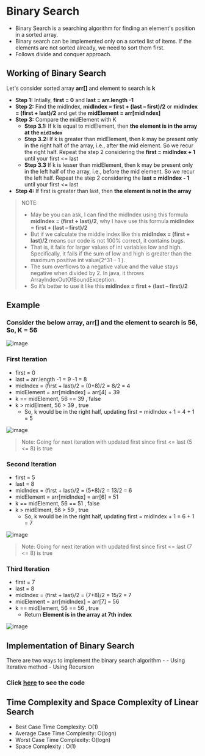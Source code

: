 # Binary Search

- Binary Search is a searching algorithm for finding an element's position in a sorted array.
- Binary search can be implemented only on a sorted list of items. If the elements are not sorted already, we need to sort them first.
- Follows divide and conquer approach.

## Working of Binary Search

Let's consider sorted array **arr[]** and element to search is **k**

- **Step 1:** Intially, **first = 0** and **last = arr.length -1**
- **Step 2:** Find the midIndex, **midIndex = first + (last – first)/2** or **midIndex = (first + last)/2** and get the **midElement = arr[midIndex]**
- **Step 3:** Compare the midElement with K
    - **Step 3.1:** If k is equal to midElement, then **the element is in the array at the `midIndex`**
    - **Step 3.2:** If k is greater than midElement, then k may be present  only in the right half of the array, i.e., after the mid element. So we recur the right half. Repeat the step 2 considering the **first = midIndex + 1** until your first <= last
    - **Step 3.3** If k is lesser than midElement, then k may be present  only in the left half of the array, i.e., before the mid element. So we recur the left half. Repeat the step 2 considering the **last = midIndex - 1** until your first <= last
- **Step 4:**  If first is greater than last, then **the element is not in the array**  

> NOTE:
>  - May be you can ask, I can find the midIndex using this formula **midIndex = (first + last)/2**, why I have use this formula **midIndex = first + (last – first)/2**
> - But if we calculate the middle index like this **midIndex = (first + last)/2** means our code is not 100% correct, it contains bugs.
> - That is, it fails for larger values of int variables low and high. Specifically, it fails if the sum of low and high is greater than the maximum positive int value(2^31 – 1 ).
> - The sum overflows to a negative value and the value stays negative when divided by 2. In java, it throws ArrayIndexOutOfBoundException.
> - So it’s better to use it like this **midIndex = first + (last – first)/2**

## Example

### Consider the below array, arr[] and the element to search is 56, So, K = 56

![image](https://user-images.githubusercontent.com/70228962/173392296-5a79b2c7-9886-482e-8daf-501d22c78c1b.png)

### First Iteration
- first = 0
- last = arr.length -1 = 9 -1 = 8
- midIndex = (first + last)/2 = (0+8)/2 = 8/2 = 4
- midElement = arr[midIndex] = arr[4] = 39
- k == midElement, 56 == 39 , false
- k > midElment, 56 > 39 , true
    - So, k would be in the right half, updating first = midIndex + 1 = 4 + 1 = 5
 
 ![image](https://user-images.githubusercontent.com/70228962/173393461-d6c851bb-13ef-4634-9468-74b01162870e.png)

> Note: Going for next iteration with updated first since first <= last (5 <= 8) is true

### Second Iteration
- first = 5
- last =  8
- midIndex = (first + last)/2 = (5+8)/2 = 13/2 = 6
- midElement = arr[midIndex] = arr[6] = 51
- k == midElement, 56 == 51 , false
- k > midElment, 56 > 59 , true
    - So, k would be in the right half, updating first = midIndex + 1 = 6 + 1 = 7 
    
![image](https://user-images.githubusercontent.com/70228962/173394419-19f80c04-b88f-49c8-aa12-822b1ee517f1.png)

> Note: Going for next iteration with updated first since first <= last (7 <= 8) is true

### Third Iteration
- first =  7
- last =  8
- midIndex = (first + last)/2 = (7+8)/2 = 15/2 = 7
- midElement = arr[midIndex] = arr[7] = 56
- k == midElement, 56 == 56 , true
    - Return **Element is in the array at 7th index**
 
 ![image](https://user-images.githubusercontent.com/70228962/173394909-9098df1a-b6c3-454a-a894-6698b439c449.png)
 

## Implementation of Binary Search

There are two ways to implement the binary search algorithm -
    - Using Iterative method
    - Using Recursion
### Click [here](./binarySearch.java) to see the code

## Time Complexity and Space Complexity of Linear Search

- Best Case Time Complexity: O(1)
- Average Case Time Complexity: O(logn)
- Worst Case Time Complexity: O(logn)
- Space Complexity : O(1)
    
